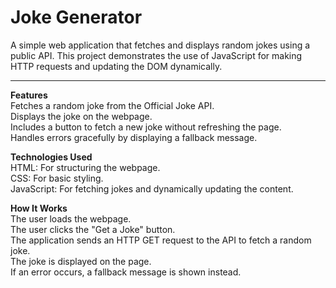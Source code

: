 # Joke Generator

A simple web application that fetches and displays random jokes using a public API. This project demonstrates the use of JavaScript for making HTTP requests and updating the DOM dynamically.

<hr>

<strong>Features</strong><br>
Fetches a random joke from the Official Joke API.<br>
Displays the joke on the webpage.<br>
Includes a button to fetch a new joke without refreshing the page.<br>
Handles errors gracefully by displaying a fallback message.<br>

<strong>Technologies Used</strong><br>
HTML: For structuring the webpage.<br>
CSS: For basic styling.<br>
JavaScript: For fetching jokes and dynamically updating the content.

<strong>How It Works</strong><br>
The user loads the webpage.<br>
The user clicks the "Get a Joke" button.<br>
The application sends an HTTP GET request to the API to fetch a random joke.<br>
The joke is displayed on the page.<br>
If an error occurs, a fallback message is shown instead.<br>
